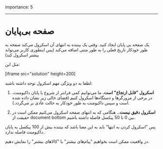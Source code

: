 importance: 5

---

# صفحه بی‌پایان

یک صفحه بی پایان ایجاد کنید. وقتی یک بیننده به انتهای آن اسکرول می‌کند صفحه به طور خودکار تاریخ فعلی را به طور متنی اضافه می‌کند (پس اینطوری کاربر می‌تواند بیشتر اسکرول کند)

مثل این:

[iframe src="solution" height=200]

لطفا به دو ویژگی مهم اسکرول توجه داشته باشید: 

1. **اسکرول "قابل ارتجاع" است.** ما می‌توانیم کمی فرانتر از شروع یا پایان داکیومنت، در برخی از مرورگر‌ها و دستگاه‌ها اسکرول کنیم (فضای خالی زیر نشان داده شده است و سپس داکیومنت به طور خودکار به حالت عادی بر می‌گردد.).

2. **اسکرول دقیق نیست..** هنگامی که به انتهای صفحه اسکرول می‌کنیم ممکن است در حقیقت از document bottom بین 0 تا 50 پیکسل فاصله داشته باشیم.

پس "اسکرول کردن به انتها" باید به این معنا باشد که بیننده بیش از 100 پیکسل به پایان داکیومنت فاصله ندارد..

در واقعیت ممکن است بخواهیم "پیام‌های بیشتر" یا "کالاهای بیشتر" را نمایش دهیم.